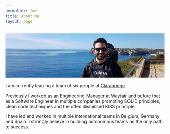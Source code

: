 ```yaml
---
permalink: /me
title: About me
layout: page
---
```


![A photo of mine](/assets/albert_horizontal.png "Me in a climbing trip")


I am currently leading a team of six people at [Clarabridge]. 

Previously I worked as an Engineering Manager at [Wayfair] and before that as a Software Engineer in multiple companies
promoting SOLID principles, clean code techniques and the often dismissed KISS principle.

I have led and worked in multiple international teams in Belgium, Germany and Spain. I strongly believe in building
autonomous teams as the only path to success.

[Wayfair]: https://www.wayfair.com
[Clarabridge]: https://www.clarabridge.com
